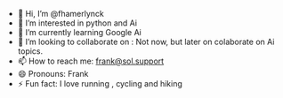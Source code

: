 - 👋 Hi, I’m @fhamerlynck
- 👀 I’m interested in python and Ai
- 🌱 I’m currently learning Google Ai
- 💞️ I’m looking to collaborate on : Not now, but later on colaborate on Ai topics.
- 📫 How to reach me: frank@sol.support
- 😄 Pronouns: Frank
- ⚡ Fun fact: I love running , cycling and hiking

<!---
fhamerlynck/fhamerlynck is a ✨ special ✨ repository because its `README.md` (this file) appears on your GitHub profile.
You can click the Preview link to take a look at your changes.
--->
